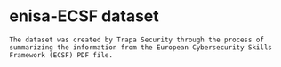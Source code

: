 # enisa-ECSF dataset

```
The dataset was created by Trapa Security through the process of summarizing the information from the European Cybersecurity Skills Framework (ECSF) PDF file.
```

